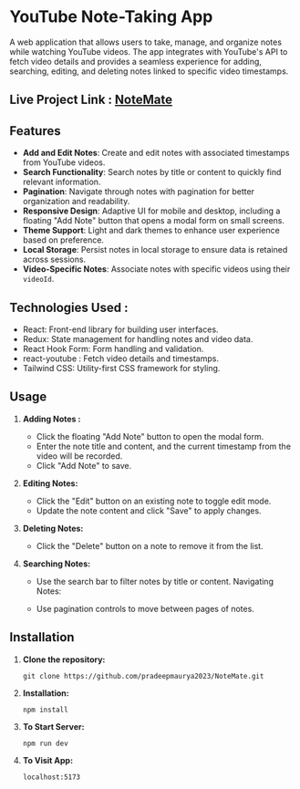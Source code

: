 # YouTube Note-Taking App

A web application that allows users to take, manage, and organize notes while watching YouTube videos. The app integrates with YouTube's API to fetch video details and provides a seamless experience for adding, searching, editing, and deleting notes linked to specific video timestamps.

## Live Project Link : [NoteMate](https://notematebypradeep.netlify.app/)
## Features

- **Add and Edit Notes**: Create and edit notes with associated timestamps from YouTube videos.
- **Search Functionality**: Search notes by title or content to quickly find relevant information.
- **Pagination**: Navigate through notes with pagination for better organization and readability.
- **Responsive Design**: Adaptive UI for mobile and desktop, including a floating "Add Note" button that opens a modal form on small screens.
- **Theme Support**: Light and dark themes to enhance user experience based on preference.
- **Local Storage**: Persist notes in local storage to ensure data is retained across sessions.
- **Video-Specific Notes**: Associate notes with specific videos using their `videoId`.

## Technologies Used : 
- React: Front-end library for building user interfaces.
- Redux: State management for handling notes and video data.
- React Hook Form: Form handling and validation.
- react-youtube : Fetch video details and timestamps.
- Tailwind CSS: Utility-first CSS framework for styling.

## Usage

1. **Adding Notes :**
   - Click the floating "Add Note" button to open the modal form.
   - Enter the note title and content, and the current timestamp from the video will be recorded.
   - Click "Add Note" to save.
2. **Editing Notes:**

   - Click the "Edit" button on an existing note to toggle edit mode.
   - Update the note content and click "Save" to apply changes.

3. **Deleting Notes:**

    - Click the "Delete" button on a note to remove it from the list.

4. **Searching Notes:**

    - Use the search bar to filter notes by title or content.
    Navigating Notes:

    - Use pagination controls to move between pages of notes.


## Installation

1. **Clone the repository:**

   ```
   git clone https://github.com/pradeepmaurya2023/NoteMate.git
   ```

2. **Installation:**

   ```
   npm install
   ```

3. **To Start Server:**

   ```
   npm run dev
   ```

4. **To Visit App:**

   ```
   localhost:5173
   ```



